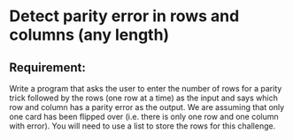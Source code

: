 # Detect parity error in rows and columns (any length)

## Requirement:

Write a program that asks the user to enter the number of rows for a parity
trick followed by the rows (one row at a time) as the input and says
which row and column has a parity error as the output.
We are assuming that only one card has been flipped over (i.e. there is only
one row and one column with error).
You will need to use a list to store the rows for this challenge.
